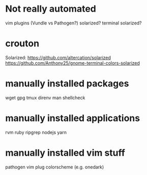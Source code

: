 # Not really automated
vim plugins (Vundle vs Pathogen?)
  solarized?
terminal solarized?

# crouton
Solarized:
  https://github.com/altercation/solarized
  https://github.com/Anthony25/gnome-terminal-colors-solarized

# manually installed packages
wget
gpg
tmux
direnv
man
shellcheck

# manually installed applications
rvm
ruby
ripgrep
nodejs
yarn

# manually installed vim stuff
pathogen
vim plug
colorscheme (e.g. onedark)
